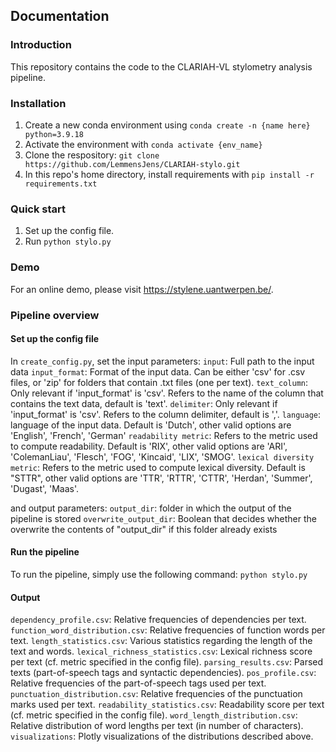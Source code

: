 ## Documentation

### Introduction
This repository contains the code to the CLARIAH-VL stylometry analysis pipeline.

### Installation
1. Create a new conda environment using ```conda create -n {name here} python=3.9.18```
2. Activate the environment with ```conda activate {env_name}```
3. Clone the respository: ```git clone https://github.com/LemmensJens/CLARIAH-stylo.git```
4. In this repo's home directory, install requirements with ```pip install -r requirements.txt```

### Quick start
1. Set up the config file.
2. Run ```python stylo.py```

### Demo
For an online demo, please visit https://stylene.uantwerpen.be/.

### Pipeline overview

#### Set up the config file
In ```create_config.py```, set the input parameters:
```input```: Full path to the input data
```input_format```: Format of the input data. Can be either 'csv' for .csv files, or 'zip' for folders that contain .txt files (one per text).
```text_column```: Only relevant if 'input_format' is 'csv'. Refers to the name of the column that contains the text data, default is 'text'.
```delimiter```: Only relevant if 'input_format' is 'csv'. Refers to the column delimiter, default is ','.
```language```: language of the input data. Default is 'Dutch', other valid options are 'English', 'French', 'German'
```readability metric```: Refers to the metric used to compute readability. Default is 'RIX', other valid options are 'ARI', 'ColemanLiau', 'Flesch', 'FOG', 'Kincaid', 'LIX', 'SMOG'.
```lexical diversity metric```: Refers to the metric used to compute lexical diversity. Default is "STTR", other valid options are 'TTR', 'RTTR', 'CTTR', 'Herdan', 'Summer', 'Dugast', 'Maas'.

and output parameters:
```output_dir```: folder in which the output of the pipeline is stored
```overwrite_output_dir```: Boolean that decides whether the overwrite the contents of "output_dir" if this folder already exists

#### Run the pipeline
To run the pipeline, simply use the following command: ```python stylo.py```

#### Output
```dependency_profile.csv```: Relative frequencies of dependencies per text.
```function_word_distribution.csv```: Relative frequencies of function words per text.
```length_statistics.csv```: Various statistics regarding the length of the text and words.
```lexical_richness_statistics.csv```: Lexical richness score per text (cf. metric specified in the config file).
```parsing_results.csv```: Parsed texts (part-of-speech tags and syntactic dependencies).
```pos_profile.csv```: Relative frequencies of the part-of-speech tags used per text.
```punctuation_distribution.csv```: Relative frequencies of the punctuation marks used per text.
```readability_statistics.csv```: Readability score per text (cf. metric specified in the config file).
```word_length_distribution.csv```: Relative distribution of word lengths per text (in number of characters).
```visualizations```: Plotly visualizations of the distributions described above.